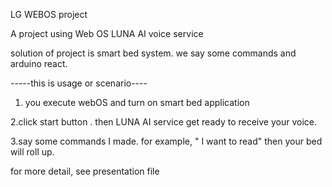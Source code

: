 LG WEBOS project

A project using Web OS LUNA AI voice service

solution of project is smart bed system.  we say some commands and arduino react.

-----this is usage or scenario----

1. you execute webOS and turn on smart bed application

2.click start button . then LUNA AI service get ready to receive your voice.

3.say some commands I made. for example, " I want to read" then your bed will roll up. 

for more detail, see presentation file

